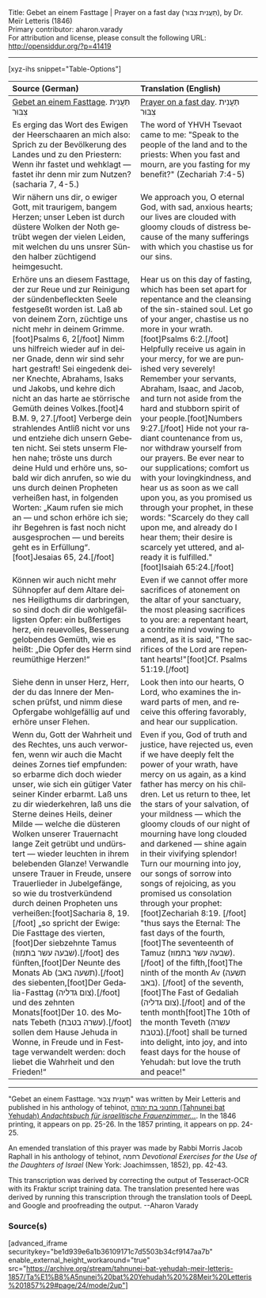 <html>
<head></head>
<body>
Title: Gebet an einem Fasttage | Prayer on a fast day (תַּעֲנִית צִבּוּר), by Dr. Meïr Letteris (1846)<br />
Primary contributor: aharon.varady<br />
For attribution and license, please consult the following URL: <a href="http://opensiddur.org/?p=41419">http://opensiddur.org/?p=41419</a>
<p />
<hr />

[xyz-ihs snippet="Table-Options"]<table style="margin-left: auto; margin-right: auto;" class="draggable">
<thead><tr><th id="x" style="text-align: left;">Source (German)</th><th style="text-align: left;">Translation (English)</th></tr></thead>
<tbody>
<tr><td style="vertical-align:top;">
<div class="german" lang="de">
<u>Gebet an einem Fasttage</u>. תַּעֲנִית צִבּוּר
</div></td>

<td style="vertical-align:top;">
<div class="english" lang="en" style="text-align: left;">
<u>Prayer on a fast day</u>. תַּעֲנִית צִבּוּר
</div></td></tr>


<tr><td style="vertical-align:top;">
<div class="german" lang="de">
Es erging das Wort des Ewigen der Heerschaaren an mich also: Sprich zu der Bevölkerung des Landes und zu den Priestern: Wenn ihr fastet und wehklagt — fastet ihr denn mir zum Nutzen? <span class="citation">(sacharia 7, 4-5.)</span>
</div></td>

<td style="vertical-align:top;">
<div class="english" lang="en">
The word of YHVH Tsevaot came to me: "Speak to the people of the land and to the priests: When you fast and mourn, are you fasting for my benefit?" <span class="citation">(Zechariah 7:4-5)</span>
</div></td></tr>


<tr><td style="vertical-align:top;">
<div class="german" lang="de">
Wir nähern uns dir, o ewiger Gott, mit traurigem, bangem Herzen; unser Leben ist durch düstere Wolken der Noth getrübt wegen der vielen Leiden, mit welchen du uns unsrer Sünden halber züchtigend heimgesucht.
</div></td>

<td style="vertical-align:top;">
<div class="english" lang="en">
We approach you, O eternal God, with sad, anxious hearts; our lives are clouded with gloomy clouds of distress because of the many sufferings with which you chastise us for our sins.
</div></td></tr>


<tr><td style="vertical-align:top;">
<div class="german" lang="de">
Erhöre uns an diesem Fasttage, der zur Reue und zur Reinigung der sündenbefleckten Seele festgeseßt worden ist. Laß ab von deinem Zorn, züchtige uns nicht mehr in deinem Grimme.[foot]Psalms 6, 2[/foot] Nimm uns hilfreich wieder auf in deiner Gnade, denn wir sind sehr hart gestraft! Sei eingedenk deiner Knechte, Abrahams, Isaks und Jakobs, und kehre dich nicht an das harte ae störrische Gemüth deines Volkes.[foot]4 B.M. 9, 27.[/foot] Verberge dein strahlendes Antliß nicht vor uns und entziehe dich unsern Gebeten nicht. Sei stets unserm Flehen nahe; tröste uns durch deine Huld und erhöre uns, sobald wir dich anrufen, so wie du uns durch deinen Propheten verheißen hast, in folgenden Worten: „Kaum rufen sie mich an — und schon erhöre ich sie; ihr Begehren is fast noch nicht ausgesprochen — und bereits geht es in Erfüllung“.[foot]Jesaias 65, 24.[/foot]
</div></td>

<td style="vertical-align:top;">
<div class="english" lang="en">
Hear us on this day of fasting, which has been set apart for repentance and the cleansing of the sin-stained soul. Let go of your anger, chastise us no more in your wrath.[foot]Psalms 6:2.[/foot] Helpfully receive us again in your mercy, for we are punished very severely! Remember your servants, Abraham, Isaac, and Jacob, and turn not aside from the hard and stubborn spirit of your people.[foot]Numbers 9:27.[/foot] Hide not your radiant countenance from us, nor withdraw yourself from our prayers. Be ever near to our supplications; comfort us with your lovingkindness, and hear us as soon as we call upon you, as you promised us through your prophet, in these words: "Scarcely do they call upon me, and already do I hear them; their desire is scarcely yet uttered, and already it is fulfilled."[foot]Isaiah 65:24.[/foot]
</div></td></tr>


<tr><td style="vertical-align:top;">
<div class="german" lang="de">
Können wir auch nicht mehr Sühnopfer auf dem Altare deines Heiligthums dir darbringen, so sind doch dir die wohlgefälligsten Opfer: ein bußfertiges herz, ein reuevolles, Besserung gelobendes Gemüth, wie es heißt: „Die Opfer des Herrn sind reumüthige Herzen!“
</div></td>

<td style="vertical-align:top;">
<div class="english" lang="en">
Even if we cannot offer more sacrifices of atonement on the altar of your sanctuary, the most pleasing sacrifices to you are: a repentant heart, a contrite mind vowing to amend, as it is said, "The sacrifices of the Lord are repentant hearts!"[foot]Cf. Psalms 51:19.[/foot]
</div></td></tr>


<tr><td style="vertical-align:top;">
<div class="german" lang="de">
Siehe denn in unser Herz, Herr, der du das Innere der Menschen prüfst, und nimm diese Opfergabe wohlgefällig auf und erhöre unser Flehen.
</div></td>

<td style="vertical-align:top;">
<div class="english" lang="en">
Look then into our hearts, O Lord, who examines the inward parts of men, and receive this offering favorably, and hear our supplication.
</div></td></tr>


<tr><td style="vertical-align:top;">
<div class="german" lang="de">
Wenn du, Gott der Wahrheit und des Rechtes, uns auch verworfen, wenn wir auch die Macht deines Zornes tief empfunden: so erbarme dich doch wieder unser, wie sich ein gütiger Vater seiner Kinder erbarmt. Laß uns zu dir wiederkehren, laß uns die Sterne deines Heils, deiner Milde — welche die düsteren Wolken unserer Trauernacht lange Zeit getrübt und undürstert — wieder leuchten in ihrem belebenden Glanze! Verwandle unsere Trauer in Freude, unsere Trauerlieder in Jubelgefänge, so wie du trostverkündend durch deinen Propheten uns verheißen:[foot]Sacharia 8, 19.[/foot] „so spricht der Ewige: Die Fasttage des vierten,[foot]Der siebzehnte Tamus (שבעה עשר בתמוז)‎.[/foot] des fünften,[foot]Der Neunte des Monats Ab (תשעה באב).‎[/foot] des siebenten,[foot]Der Gedalia-Fasttag (צום גדליה).[/foot] und des zehnten Monats[foot]Der 10. des Monats Tebeth (עשרה בטבת).[/foot] sollen dem Hause Jehuda in Wonne, in Freude und in Festtage verwandelt werden: doch liebet die Wahrheit und den Frieden!“
</div></td>

<td style="vertical-align:top;">
<div class="english" lang="en">
Even if you, God of truth and justice, have rejected us, even if we have deeply felt the power of your wrath, have mercy on us again, as a kind father has mercy on his children. Let us return to thee, let the stars of your salvation, of your mildness — which the gloomy clouds of our night of mourning have long clouded and darkened — shine again in their vivifying splendor! Turn our mourning into joy, our songs of sorrow into songs of rejoicing, as you promised us consolation through your prophet:[foot]Zechariah 8:19. [/foot] "thus says the Eternal: The fast days of the fourth,[foot]The seventeenth of Tamuz (שבעה עשר בתמוז).[/foot] of the fifth,[foot]The ninth of the month Av (תשעה באב). [/foot] of the seventh,[foot]The Fast of Gedaliah (צום גדליה).[/foot] and of the tenth month[foot]The 10th of the month Teveth (עשרה בטבת).[/foot] shall be turned into delight, into joy, and into feast days for the house of Yehudah: but love the truth and peace!"
</div></td></tr>
</tbody></table>


<hr />

"Gebet an einem Fasttage. תַּעֲנִית צִבּוּר" was written by Meir Letteris and published in his anthology of teḥinot, <a href="/?p=41412">תחנוני בת יהודה (Taḥnunei bat Yehudah) <em>Andachtsbuch für israelitische Frauenzimmer...</em></a>. In the 1846 printing, it appears on pp. 25-26. In the 1857 printing, it appears on pp. 24-25.

An emended translation of this prayer was made by Rabbi Morris Jacob Raphall in his anthology of teḥinot, רחמה <em>Devotional Exercises for the Use of the Daughters of Israel</em> (New York: Joachimssen, 1852), pp. 42-43. 

This transcription was derived by correcting the output of Tesseract-OCR with its Fraktur script training data. The translation presented here was derived by running this transcription through the translation tools of DeepL and Google and proofreading the output. --Aharon Varady

<h3>Source(s)</h3>

[advanced_iframe securitykey="be1d939e6a1b36109171c7d5503b34cf9147aa7b" enable_external_height_workaround="true" src="https://archive.org/stream/tahnunei-bat-yehudah-meir-letteris-1857/Ta%E1%B8%A5nunei%20bat%20Yehudah%20%28Meir%20Letteris%201857%29#page/24/mode/2up"]

&nbsp;
</body>
</html>